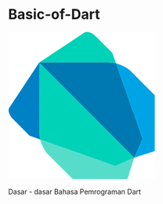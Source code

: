 # Basic-of-Dart

![Screenshot](https://github.com/fajri-rasid1st/Basic-of-Dart/blob/master/src/dart.png)

Dasar - dasar Bahasa Pemrograman Dart
